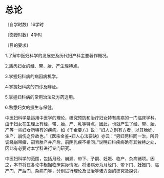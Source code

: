 # 总论

〔自学时数〕16学时

〔面授时数〕4学时

〔目的要求〕

1.了解中医妇科学的发展史及历代妇产科主要著作概况。

2.熟悉妇女的经、带、胎、产生理特点。

3.掌握妇科病的病因病机学。

4.掌握妇科病的四诊及辨证。

5.掌握妇科病的常用治法及方药选用。

6.熟悉妇女的摄生与保健。

中医妇科学是运用中医学的理论，研究预防和治疗妇女特有疾病的一门临床学科。由于妇女在生理上有经、带、胎、产、乳等特点，因此，也就产生了经、带、胎、产等一些妇女所特有的疾病。如《千金要方》说：“妇人之别有方者，以其胎妊、生产、崩伤之异故也。”《医宗金鉴•妇人心法要诀》亦云：“男妇两科同一治，所异调经崩带癥，嗣育胎产并产后，前阴乳疾不相同。”说明妇科疾病确有其独特之处，因此有必要对本学科进行专门研究。

中医妇科学的范围，包括月经、崩漏、带下、子嗣、妊娠、临产、杂病诸项。因之，本书将在各论中根据临床实际情况，将诸病分为月经门、带下门、妊娠门、临产门、产后门、杂病门等，分别进行理论及证治等诸方面的研究及探讨。
